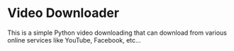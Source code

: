 # Video Downloader

This is a simple Python video downloading that can download from various online services like YouTube, Facebook, etc...


